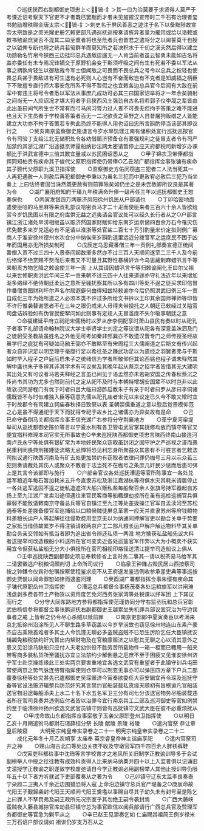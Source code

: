 <!-- { "loadSidebar": true } -->
　　○巡抚狭西右副都御史项忠上＜锍-釒＞其一曰为治莫要于求贤得人莫严于考课近诏考察天下官吏不才者既已罢黜而才者未见旌擢汉宣帝时二千石有治理者玺书勉励增秩赐金唐太宗＜锍-釒＞剌史名于屏风善恶之迹注于名下以备黜陟故宣帝太宗致是之羙光耀史册乞敕吏部凡遇巡抚巡按奏请旌异者量为擢用或给以诰敕或敕书勉谕庶贤否不混其二曰至重者将也至危者兵也昔君之遣将分之以阃誓莫干也授之以钺俾专断也将之统兵若驱群羊而莫知所之若决积水于千仞之溪夫然后得以建立功勋勒名竹帛今狭西三边挂印总兵遇敌逗遛无一人肯当前者虽云智勇未能如古名将盖亦委任有未专焉况锋镝交于原野机会变于斯须呼吸之间有生有死若不委以军法从事之柄孰肯轻生以御敌哉今军士但闻敌之可畏而不畏总兵之号令以总兵之权轻也使畏总兵甚于畏敌进有可生退有必死则人心岂有不奋而敌岂有不克者是知威福之柄臣下不敢擅专直行师大事安危所系不得不暂假之也宜敕各边总兵官今后闻有大敌在前军中有违主将号令者悉以军法从事庶几成功可必其三曰国家诏举将才一年余矣骑射之间尚无一人应诏况才堪大将者乎且狭西风土强劲自古名将若郭子仪李晟之辈皆由此出虽曰间气所生世不常有而弓马闲习膂力过人者不可畏无但拘于答策之难不能进也且天下生员餋于学校善答策者百无一二况欲责之草野之人自昔屠狗贩缯之人皆能建立大功亦不拘于答策若专拘此恐终不能得人用也诏曰忠所言斟酌停当该部其即议行之
　　○癸亥南京监察御史施谦言今岁水旱饥馑江南有储积处宜行巡抚巡按官令有司验丁支给江北无储积处令各劝借赈济预备仓有豪强规利之徒冒支者令有司严加禁约其浙江湖广沿途抵京师量船纳钞法网太密请暂停止应天府都税司新增岁办课额比于洪武宣德中三倍其数宜量减以苏民困诏悉从之
　　○甲子锦衣卫带俸都指挥同知柏贵有疾命其子俊代父原职指挥使仍带俸○乙丑湖广都指挥佥事张镛有疾命其子颢代父原职九溪卫指挥使
　　○监察御史方佑问窃盗三犯者二人法当死其一人再犯遇赦一人则赦后再犯都御史李秉以为虽名三犯而中更赦宥必赦后三犯乃当坐奏上  上曰怙终者固当诛然既更赦宥则前罪除矣如仍坐之是未尝赦卿所议良是其著为令
　　○湖广襄阳府知府干璠九年秩满命升俸一级再任三年以巡抚都御史王恕奏保也
　　○丙寅发银四万两赈济凤阳徐州饥民从户部请也
　　○丁卯哈密地面遣使臣哈的马黑麻等来贡礼部议哈密贡马才二十疋而使臣来者三百六十余人皆欲给赏今岁饥民困以有限之府库供无益之远夷请会官议处可以经久长行者从之○户部言镇江浙江诸处旱涝相继虽以赈济然国家财赋仰给东南岁运京储四百余万石今罹灾伤优免数多来岁兑运必有不足请以淮浙等处官盐二百七十万引酌量米价定拟则例广募商人于淮安徐州德州水次仓分中纳俟来岁斟酌道里远近分拨官军之运庶民不困于凶年而国用亦无所损矣制可
　　○戊辰定乌思藏番僧三年一贡例礼部奏宣德正统间番僧入贡不过三四十人景泰间起数渐多然亦不过三百人天顺间遂至二三千人及今前后络绎不绝赏赐不赀而后来者又不可量且其野性暴横奸诈今乌思藏剌麻蜡叭言千等来朝贡方物乞降之敕谕使三年一贡  上从其请因蜡叭言千等归敕谕阐化王曰尔父祖以来世修职贡洪武年间三年一贡来朝不过三四十人往来道途亦守礼法近年以来增加渐多络绎不绝侍朝廷柔远之意所至骚扰察其所以多有四川等处不逞之徒买求印信冒作番僧贪图财利坏尔声名尔居遐僻何由得知兹特敕谕尔今后仍照洪武旧例三年一贡自成化三年为始所遣之人必须本类不许过多所给文书钤以王印其余国师禅师等印皆不许行惟袭替谢恩者不在三年之限仍戒来人毋得夹带投托之人朝廷已敕经过关隘官司盘诘辨验如有伪冒就便挐问如此则事有定规人无冒滥庶不失尔敬事朝廷之意
　　○命福建延平府立祠祀宋儒杨时以罗从彦李侗配享时萧山县民有奏以时从祀孔子者事下礼部请命翰林院议大学士李贤学士刘定之等议谓从祀各有深意盖洙泗及门之徒躬受圣教故虽姓名之外他无可考如秦非邽巽亦不敢遗汉晋专门之师传授圣经故虽学行之疵犹有可疑如马融王弼亦不敢略至有宋周程三大儒阐道之后斯文有传兴起者众自非识足以明至理于毫厘行足以希往圣之踵武功足以为遗经之羽翼者弗与于斯如时早入程子之户庭后启朱子之统绪信为学者所敬仰但其论西铭也程子谓未释然其解中庸也朱子多辨其非其学术有可议矣及其晚年起从蔡京之招学者皆惜其无大建明其出处又有可议者马若夫释经之言虽已间见于语孟然亦未若胡安国之传春秋蔡沉之传尚书其功为尤多也然则前代之定从祀不及时与本朝特增胡安国辈不以时岂非以此故欤况同游程门有优于时者曰吕大临曰游酢启教朱子有亲于时者曰罗从彦曰李侗诸儒既皆不与时似难独入臣等窃意先儒从祀孔庙者宋元以来议定已久今不敢又增时宜于时故郡令有司建立祠庙春秋择日致祭以表  圣朝崇儒重道之意以慰后觉景模仰范之心是虽不得通祀于天下而犹得专祀于故乡比之诸儒亦为异矣故有是命
　　○己巳命守备倒马关都指挥佥事王信充湖广右参将分守荆襄地方
　　○革宁夏河渠提举司从巡抚都御史陈价等言以宁夏水利有各卫管屯武官掌其挑修均放而镇守等官又便宜措料修理本司官实无所事故也○辛未巡抚陕西都御史项忠言陕西终南山接连河南卢氏永宁等处俱有银矿常为本地奸民聚众窃取虽封闭之固守护之严巡视之谨而愚民重利罔畏典刑接踵徒流略无忌惮将恐见利忘身所聚益众其患有不可胜言者乞敕法司拟议通行陕西河南及有矿去处更加禁约有窃取者依律问罪仍枷号三月以示众若三犯则奏请裁处其伤人或聚众不散者于法当死不在枷号之条庶几奸民少惩而后患可弭  上是其言令该部即与施行
　　○户部会官议各处巡抚漕运等官所陈事宜一各处兑运军粮近年每石暂加耗米五升今直隶苏松及浙江嘉湖杭等府俱水灾其耗米请居停止一各处逃军逃囚不逞之徒私造遮洋大船兴贩私盐每船聚百余人张旗号持军器起自苏扬上至九江湖广发卖沿途但遇往来官民客商等船輙肆劫掠所在虽有巡检巡捕官兵俱寡弱不能敌请敕南京守备总兵等官自镇江至九江等处差拨操江官军自孟渎河至苏松通泰等处差拨备倭官军巡捕给以口粮候贼徒屏息革罢一应天并直隶苏州等府钱粮物料差粮长运户人等起解往往侵欺费用至京无以为纳通同押解官吏以勘合关单于势要之家抵当借债故累岁不得注销请敕两京户工二部凡粮长运户解户解运物料毕其关单勘合务亲交领如有抵当者即为追出省令辨还私债一两淮  地方擒获私盐船先议大料者送提举司改造粮船小料送所在官司变卖近各处巡盐官军作弊以大为小概卖不获实用宜令但获私盐船无分大小俱报所在官司相视印烙径送清江提举司造船议上俱从
　　○壬申巡抚陕西副都御史项忠奉敕修省上言时务二事其一请以税茶易马给军其二请罢徵逃户税粮词颇剀切  上命所司议行
　　○临泉王钟鏶占毁民居山西按察司按之钟鏶令仪宾孙恕嘱按察使程鉴求庇不从王府遂发鉴违例收参承差吏典等事巡按御史贾俊以闻命罪恕如律而逮鉴问理
　　○癸酉湖广署都指挥佥事朱缨有疾命其子镛代原职岳州卫指挥使
　　○漕运总兵都督佥事杨茂奏各处运粮旗军以洪闸滩浅盘剥多费各带土产物货以资用度乞免河西务张家湾等处税课以纾军困  上下其议而行之
　　○分守大同东路地方参将都指挥使范瑾协同分守右监丞阮和总兵官彰武伯杨信参将都督佥事张鹏巡抚右副都御史王越累坐失机罪兵部议宜究治为守边误事者之戒  上皆宥之仍令尽心杀贼以赎前罪
　　○南京吏部郎中夏寅奏臣以考满来京北抵徐州沿涂所见人不聊生路多草窃盖以今岁旱涝故也窃见徐州地连山东素产豪杰自古乘隙首难者多其土人今饥馑无聊必多盗贼盗贼不已恐生厉阶乞任大臣镇抚安辑蠲免粮税禁约奸宄暂出内帑财物及在官粮廪赈济之以慰其无聊之心以消其意外之患又见沿涂马缺船只应付人夫老幼供役不胜劳苦所载物件一箱一柜而已輙用一船夹带客商多装私货所至骚扰亦宜立法禁约少解倒悬之厄庶不至于困疲又见淮安徐州济宁军士赴京操练缘此三处实两京要害重地宜各选文武官有重望者于此镇守训兵屯田常使两京之势气脉连络臂指挥使则仓卒可以制变无事亦可以弹压四方章下户兵二部覆奏徐杨等处灾甚先已遣都御史吴琛赈济今寅奏欲委任大臣安辑宜再令琛及巡抚守备等官设法赈济辑整兵防范奸宄其言禁约官船装载私货缘天顺初有旨榜谕凡官船装送官物沿途每船添夫上水二十名下水五名军卫三分有司七分该送官物务尽船装载违者所在官司具奏并违例应付者皆以治罪今宜行南京兵工二部及巡河御史等官如例禁约至于临清徐州扬州欲选文武官员镇守则皆有巡抚镇守文武大臣在彼不必重烦扰从之
　　○甲戌命故山东都指挥佥事栾敬子玉袭父原职登州卫指挥使
　　○以明日乙亥十月朔遣驸马都尉石璟薛桓分祭  长陵  献陵  景陵  裕陵
　　○遣内官祭  恭让章皇后陵寝
　　大明宪宗纯皇帝实录卷之二十一
明宪宗纯皇帝实录卷之二十二
　　成化元年冬十月乙亥朔享  太庙奉  英宗睿皇帝神主诣庙享祀
　　○遣内官祭司井之神
　　○赐山海古北口等处边关夜不收及守墩官军四千四百余人胖袄裤鞋
　　○戊寅吏科都给事中沈珤等言学校育才之地风所关旧制学正教谕训导多于会试副榜举人中授之往往教有成效科贡得人比来纳马纳粟并四十以上入监者俱以记诵旧丈滥授学正教谕之职遂致学校废弛请自今学正教谕必用副榜举人其他止授训导仍限年五十以下者方听就试下吏部覆奏从之著为令
　　○己卯镇守辽东太监李良奏泰宁朵颜二卫夷人千余近边围猎恐将入寇  上命沿边镇守总兵官严堤备之○庚辰命故弋阳王子觐鐰袭封弋阳王天顺间弋阳王奠壏以事赐自尽其子幼久未有封号至是陈乞  上曰罪人不孥罚弗及嗣王政所先况宗室乎其勿绝王嗣令袭封焉
　　○广西大藤峡蛮贼夜入藤县城掠官库劫县印镇守总为事官欧信以闻兵部请行广西总兵官及赞理军务都御史等官急为剿平从之
　　○辛巳赵王见灂奏乞如  仁庙赐其祖简王例岁禄米三万石诏户部议请如  祖训仍岁支万石从之
